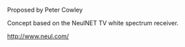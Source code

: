 Proposed by Peter Cowley

Concept based on the NeulNET TV white spectrum receiver.

<http://www.neul.com/>